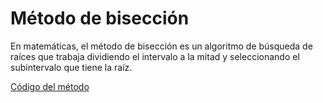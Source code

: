 # Método de bisección

En matemáticas, el método de bisección es un algoritmo de búsqueda de raíces que trabaja dividiendo el intervalo a la mitad y seleccionando el subintervalo que tiene la raíz.

[Código del método](https://github.com/Azazyro/Metodos-Numericos-/blob/master/Metodo%20de%20Biseccion/Codigo%20Metodo%20de%20Biseccion.py)
